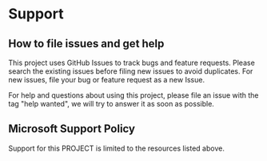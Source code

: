 # Support

## How to file issues and get help  

This project uses GitHub Issues to track bugs and feature requests. Please search the existing 
issues before filing new issues to avoid duplicates.  For new issues, file your bug or 
feature request as a new Issue.

For help and questions about using this project, please file an issue with the tag "help wanted", we will try to answer it as soon as possible.

## Microsoft Support Policy  

Support for this PROJECT is limited to the resources listed above.
